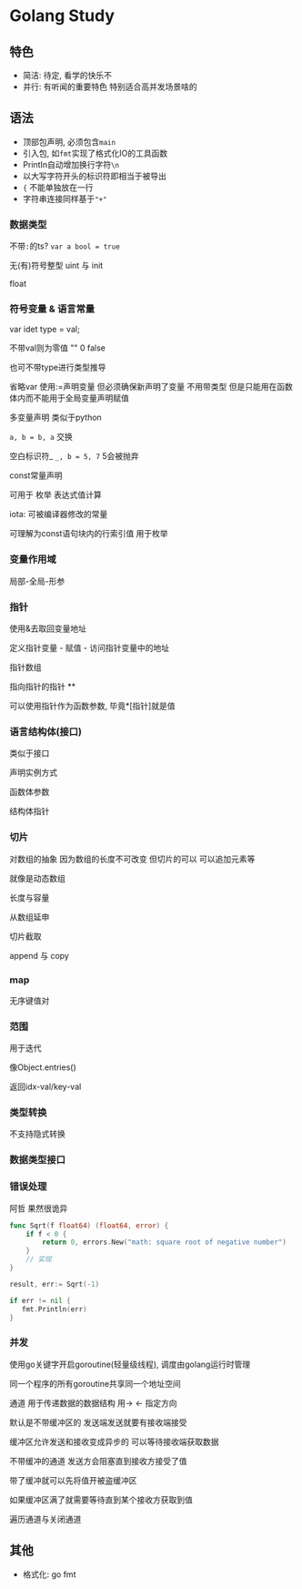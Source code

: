 # Golang Study

## 特色

- 简洁: 待定, 看学的快乐不
- 并行: 有听闻的重要特色 特别适合高并发场景啥的

## 语法

- 顶部包声明, 必须包含`main`
- 引入包, 如`fmt`实现了格式化IO的工具函数
- PrintIn自动增加换行字符`\n`
- 以大写字符开头的标识符即相当于被导出
- `{` 不能单独放在一行
- 字符串连接同样基于`"+"`

### 数据类型

不带`:`的ts? `var a bool = true`

无(有)符号整型 uint 与 init

float

### 符号变量 & 语言常量

var idet type = val;

不带val则为零值 "" 0 false

也可不带type进行类型推导

省略var 使用:=声明变量 但必须确保新声明了变量 不用带类型
但是只能用在函数体内而不能用于全局变量声明赋值

多变量声明 类似于python

`a, b = b, a` 交换

空白标识符_ `_, b = 5, 7` 5会被抛弃

const常量声明

可用于 枚举 表达式值计算

iota: 可被编译器修改的常量

可理解为const语句块内的行索引值 用于枚举

### 变量作用域

局部-全局-形参

### 指针

使用&去取回变量地址

定义指针变量 - 赋值 - 访问指针变量中的地址

指针数组

指向指针的指针 **

可以使用指针作为函数参数, 毕竟*[指针]就是值

### 语言结构体(接口)

类似于接口

声明实例方式

函数体参数

结构体指针

### 切片

对数组的抽象 因为数组的长度不可改变 但切片的可以 可以追加元素等

就像是动态数组

长度与容量

从数组延申

切片截取

append 与 copy

### map

无序键值对


### 范围

用于迭代

像Object.entries()

返回idx-val/key-val

### 类型转换

不支持隐式转换

### 数据类型接口

### 错误处理

阿哲 果然很诡异

```go
func Sqrt(f float64) (float64, error) {
    if f < 0 {
        return 0, errors.New("math: square root of negative number")
    }
    // 实现
}

result, err:= Sqrt(-1)

if err != nil {
   fmt.Println(err)
}
```

### 并发

使用go关键字开启goroutine(轻量级线程), 调度由golang运行时管理

同一个程序的所有goroutine共享同一个地址空间

通道 用于传递数据的数据结构 用-> <- 指定方向

默认是不带缓冲区的 发送端发送就要有接收端接受

缓冲区允许发送和接收变成异步的 可以等待接收端获取数据

不带缓冲的通道 发送方会阻塞直到接收方接受了值

带了缓冲就可以先将值开被盗缓冲区

如果缓冲区满了就需要等待直到某个接收方获取到值

遍历通道与关闭通道

## 其他

- 格式化: go fmt 